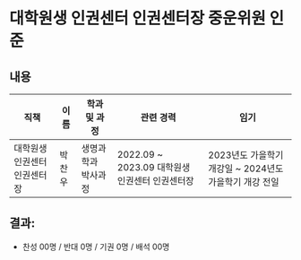 대학원생 인권센터 인권센터장 중운위원 인준
===

## 내용

| 직책 | 이름 | 학과 및 과정 | 관련 경력 | 임기 |
|---|---|---|---|---|
| 대학원생 인권센터 인권센터장 | 박찬우 | 생명과학과 박사과정 | 2022.09 \~ 2023.09 대학원생 인권센터 인권센터장 | 2023년도 가을학기 개강일 \~ 2024년도 가을학기 개강 전일 |

## 결과:
- 찬성 00명 / 반대 0명 / 기권 0명 / 배석 00명
